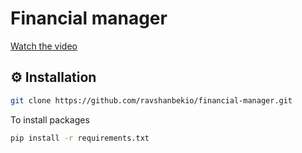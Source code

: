 # Financial manager

[Watch the video](https://www.youtube.com/shorts/0GZDnKB_oyQ)

## ⚙️ Installation

```bash
git clone https://github.com/ravshanbekio/financial-manager.git
```

To install packages
```bash
pip install -r requirements.txt
```